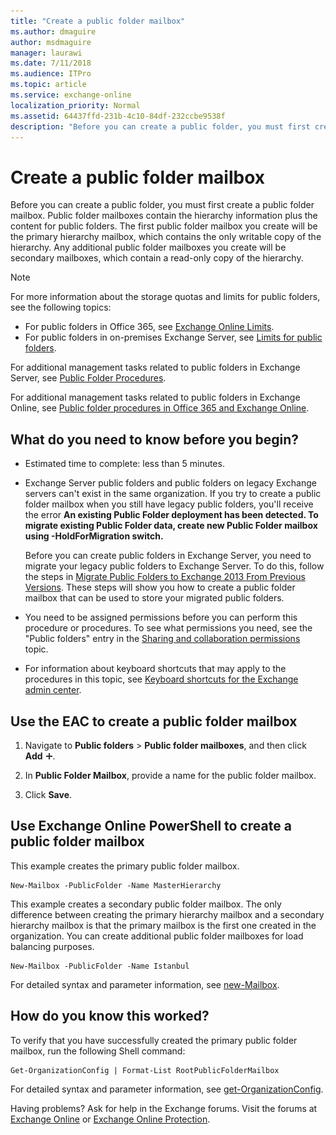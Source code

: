 ```yaml
---
title: "Create a public folder mailbox"
ms.author: dmaguire
author: msdmaguire
manager: laurawi
ms.date: 7/11/2018
ms.audience: ITPro
ms.topic: article
ms.service: exchange-online
localization_priority: Normal
ms.assetid: 64437ffd-231b-4c10-84df-232ccbe9538f
description: "Before you can create a public folder, you must first create a public folder mailbox. Public folder mailboxes contain the hierarchy information plus the content for public folders. The first public folder mailbox you create will be the primary hierarchy mailbox, which contains the only writable copy of the hierarchy. Any additional public folder mailboxes you create will be secondary mailboxes, which contain a read-only copy of the hierarchy."
---
```


# Create a public folder mailbox

Before you can create a public folder, you must first create a public folder mailbox. Public folder mailboxes contain the hierarchy information plus the content for public folders. The first public folder mailbox you create will be the primary hierarchy mailbox, which contains the only writable copy of the hierarchy. Any additional public folder mailboxes you create will be secondary mailboxes, which contain a read-only copy of the hierarchy. 
  
> [!NOTE]
>  For more information about the storage quotas and limits for public folders, see the following topics:
>  - For public folders in Office 365, see [Exchange Online Limits](https://go.microsoft.com/fwlink/p/?LinkID=391188).
>  - For public folders in on-premises Exchange Server, see [Limits for public folders](https://docs.microsoft.com/Exchange/collaboration/public-folders/limits). 
  
For additional management tasks related to public folders in Exchange Server, see [Public Folder Procedures](https://technet.microsoft.com/library/afa54c8e-f3ab-4f5f-85ad-fb2a905ecfa9.aspx).
  
For additional management tasks related to public folders in Exchange Online, see [Public folder procedures in Office 365 and Exchange Online](public-folder-procedures.md).
  
## What do you need to know before you begin?

- Estimated time to complete: less than 5 minutes.
    
- Exchange Server public folders and public folders on legacy Exchange servers can't exist in the same organization. If you try to create a public folder mailbox when you still have legacy public folders, you'll receive the error **An existing Public Folder deployment has been detected. To migrate existing Public Folder data, create new Public Folder mailbox using -HoldForMigration switch.**
    
    Before you can create public folders in Exchange Server, you need to migrate your legacy public folders to Exchange Server. To do this, follow the steps in [Migrate Public Folders to Exchange 2013 From Previous Versions](https://technet.microsoft.com/library/16773895-e9c3-4013-983f-683e5d14b221.aspx). These steps will show you how to create a public folder mailbox that can be used to store your migrated public folders.
    
- You need to be assigned permissions before you can perform this procedure or procedures. To see what permissions you need, see the "Public folders" entry in the [Sharing and collaboration permissions](https://technet.microsoft.com/library/b7fa4b7c-1266-45bd-a14b-f66be0459cc5.aspx) topic. 
    
- For information about keyboard shortcuts that may apply to the procedures in this topic, see [Keyboard shortcuts for the Exchange admin center](../../accessibility/keyboard-shortcuts-in-admin-center.md).
    
## Use the EAC to create a public folder mailbox

1. Navigate to **Public folders** \> **Public folder mailboxes**, and then click **Add** ![Add Icon](../../media/ITPro_EAC_AddIcon.gif).
    
2. In **Public Folder Mailbox**, provide a name for the public folder mailbox.
    
3. Click **Save**.
    
## Use Exchange Online PowerShell to create a public folder mailbox

This example creates the primary public folder mailbox.
  
```
New-Mailbox -PublicFolder -Name MasterHierarchy
```

This example creates a secondary public folder mailbox. The only difference between creating the primary hierarchy mailbox and a secondary hierarchy mailbox is that the primary mailbox is the first one created in the organization. You can create additional public folder mailboxes for load balancing purposes.
  
```
New-Mailbox -PublicFolder -Name Istanbul 
```

For detailed syntax and parameter information, see [new-Mailbox](https://technet.microsoft.com/library/42dbb25a-0b23-4775-ae15-7af62c089565.aspx).
  
## How do you know this worked?

To verify that you have successfully created the primary public folder mailbox, run the following Shell command:
  
```
Get-OrganizationConfig | Format-List RootPublicFolderMailbox
```

For detailed syntax and parameter information, see [get-OrganizationConfig](https://technet.microsoft.com/library/3e07e5cc-5066-40e7-8642-845ad080f9a9.aspx).
  
Having problems? Ask for help in the Exchange forums. Visit the forums at [Exchange Online](https://go.microsoft.com/fwlink/p/?linkId=267542) or [Exchange Online Protection](https://go.microsoft.com/fwlink/p/?linkId=285351).
  

